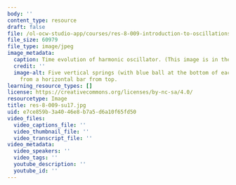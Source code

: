 ```yaml
---
body: ''
content_type: resource
draft: false
file: /ol-ocw-studio-app/courses/res-8-009-introduction-to-oscillations-and-waves-summer-2017/res-8-009-su17.jpg
file_size: 60979
file_type: image/jpeg
image_metadata:
  caption: Time evolution of harmonic oscillator. (This image is in the public domain.)
  credit: ''
  image-alt: Five vertical springs (with blue ball at the bottom of each spring) hanging
    from a horizontal bar from top.
learning_resource_types: []
license: https://creativecommons.org/licenses/by-nc-sa/4.0/
resourcetype: Image
title: res-8-009-su17.jpg
uid: e7ce859b-3a40-46e8-b7a5-d6a10f65fd50
video_files:
  video_captions_file: ''
  video_thumbnail_file: ''
  video_transcript_file: ''
video_metadata:
  video_speakers: ''
  video_tags: ''
  youtube_description: ''
  youtube_id: ''
---
```

